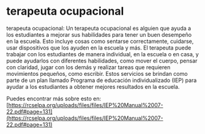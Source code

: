 # terapeuta ocupacional
terapeuta ocupacional: Un terapeuta ocupacional es alguien que ayuda a los estudiantes a mejorar sus habilidades para tener un buen desempeño en la escuela. Esto incluye cosas como sentarse correctamente, cuidarse, usar dispositivos que los ayuden en la escuela y más. El terapeuta puede trabajar con los estudiantes de manera individual, en la escuela o en casa, y puede ayudarlos con diferentes habilidades, como mover el cuerpo, pensar con claridad, jugar con los demás y realizar tareas que requieren movimientos pequeños, como escribir. Estos servicios se brindan como parte de un plan llamado Programa de educación individualizado (IEP) para ayudar a los estudiantes a obtener mejores resultados en la escuela.

Puedes encontrar más sobre esto en: [https://rcselpa.org/uploads/files/files/IEP%20Manual%2007-22.pdf#page=131](https://rcselpa.org/uploads/files/files/IEP%20Manual%2007-22.pdf#page=131)
